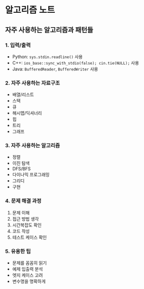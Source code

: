 # 알고리즘 노트

## 자주 사용하는 알고리즘과 패턴들

### 1. 입력/출력

- Python: `sys.stdin.readline()` 사용
- C++: `ios_base::sync_with_stdio(false); cin.tie(NULL);` 사용
- Java: `BufferedReader`, `BufferedWriter` 사용

### 2. 자주 사용하는 자료구조

- 배열/리스트
- 스택
- 큐
- 해시맵/딕셔너리
- 힙
- 트리
- 그래프

### 3. 자주 사용하는 알고리즘

- 정렬
- 이진 탐색
- DFS/BFS
- 다이나믹 프로그래밍
- 그리디
- 구현

### 4. 문제 해결 과정

1. 문제 이해
2. 접근 방법 생각
3. 시간복잡도 확인
4. 코드 작성
5. 테스트 케이스 확인

### 5. 유용한 팁

- 문제를 꼼꼼히 읽기
- 예제 입출력 분석
- 엣지 케이스 고려
- 변수명을 명확하게
